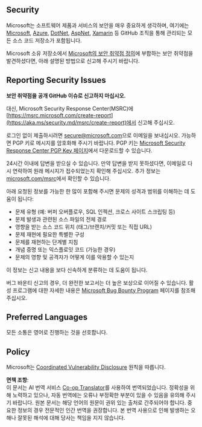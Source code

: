 <!--
CO_OP_TRANSLATOR_METADATA:
{
  "original_hash": "57f14126c1c6add76b3aef3844dfe4e3",
  "translation_date": "2025-05-16T14:25:09+00:00",
  "source_file": "SECURITY.md",
  "language_code": "ko"
}
-->
## Security

Microsoft는 소프트웨어 제품과 서비스의 보안을 매우 중요하게 생각하며, 여기에는 [Microsoft](https://github.com/Microsoft), [Azure](https://github.com/Azure), [DotNet](https://github.com/dotnet), [AspNet](https://github.com/aspnet), [Xamarin](https://github.com/xamarin) 등 GitHub 조직을 통해 관리되는 모든 소스 코드 저장소가 포함됩니다.

Microsoft 소유 저장소에서 [Microsoft의 보안 취약점 정의](https://aka.ms/security.md/definition)에 부합하는 보안 취약점을 발견하셨다면, 아래 설명된 방법으로 신고해 주시기 바랍니다.

## Reporting Security Issues

**보안 취약점을 공개 GitHub 이슈로 신고하지 마십시오.**

대신, Microsoft Security Response Center(MSRC)에 [https://msrc.microsoft.com/create-report](https://aka.ms/security.md/msrc/create-report)에서 신고해 주십시오.

로그인 없이 제출하시려면 [secure@microsoft.com](mailto:secure@microsoft.com)으로 이메일을 보내십시오. 가능하면 PGP 키로 메시지를 암호화해 주시기 바랍니다. PGP 키는 [Microsoft Security Response Center PGP Key 페이지](https://aka.ms/security.md/msrc/pgp)에서 다운로드할 수 있습니다.

24시간 이내에 답변을 받으실 수 있습니다. 만약 답변을 받지 못하셨다면, 이메일로 다시 연락하여 원래 메시지가 접수되었는지 확인해 주십시오. 추가 정보는 [microsoft.com/msrc](https://www.microsoft.com/msrc)에서 확인할 수 있습니다.

아래 요청된 정보를 가능한 한 많이 포함해 주시면 문제의 성격과 범위를 이해하는 데 도움이 됩니다:

  * 문제 유형 (예: 버퍼 오버플로우, SQL 인젝션, 크로스 사이트 스크립팅 등)
  * 문제 발생과 관련된 소스 파일의 전체 경로
  * 영향을 받는 소스 코드 위치 (태그/브랜치/커밋 또는 직접 URL)
  * 문제 재현에 필요한 특별한 구성
  * 문제를 재현하는 단계별 지침
  * 개념 증명 또는 익스플로잇 코드 (가능한 경우)
  * 문제의 영향 및 공격자가 어떻게 이를 악용할 수 있는지

이 정보는 신고 내용을 보다 신속하게 분류하는 데 도움이 됩니다.

버그 바운티 신고의 경우, 더 완전한 보고서는 더 높은 보상으로 이어질 수 있습니다. 활성 프로그램에 대한 자세한 내용은 [Microsoft Bug Bounty Program](https://aka.ms/security.md/msrc/bounty) 페이지를 참조해 주십시오.

## Preferred Languages

모든 소통은 영어로 진행하는 것을 선호합니다.

## Policy

Microsoft는 [Coordinated Vulnerability Disclosure](https://aka.ms/security.md/cvd) 원칙을 따릅니다.

**면책 조항**:  
이 문서는 AI 번역 서비스 [Co-op Translator](https://github.com/Azure/co-op-translator)를 사용하여 번역되었습니다. 정확성을 위해 노력하고 있으나, 자동 번역에는 오류나 부정확한 부분이 있을 수 있음을 유의해 주시기 바랍니다. 원본 문서는 해당 언어의 원문이 권위 있는 출처로 간주되어야 합니다. 중요한 정보의 경우 전문적인 인간 번역을 권장합니다. 본 번역 사용으로 인해 발생하는 오해나 잘못된 해석에 대해 당사는 책임을 지지 않습니다.